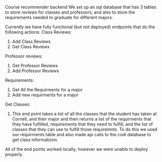 Course recommender backend
We set up an sql database that has 3 tables to store reviews for classes and professors, and also to store the requirements needed to graduate for different majors.

Currently we have fully functional (but not deployed) endpoints that do the following actions:
Class Reviews:
1. Add Class Reviews
2. Get Class Reviews

Professor reviews:
1. Get Professor Reviews
2. Add Professor Reviews

Requirements:
1. Get All the Requirments for a major
2. Add new requirments for a major 

Get Classes:
1. This end point takes a list of all the classes that the student has taken at Cornell, and their major and then returns a list of the requirments that they have fulfilled, requirements that they need to fulfill, and the list of classes that they can use to fulfill those requiremnts. To do this we used our requirments table and also made api calls to the codi database to get class informationn.

All of the end points worked locally, however we were unable to deploy properly.
